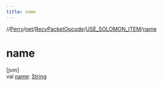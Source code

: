 ```yaml
---
title: name
---
```

//[Perry](../../../../index.html)/[net](../../index.html)/[RecvPacketOpcode](../index.html)/[USE_SOLOMON_ITEM](index.html)/[name](name.html)



# name



[jvm]\
val [name](name.html): [String](https://kotlinlang.org/api/latest/jvm/stdlib/kotlin/-string/index.html)




